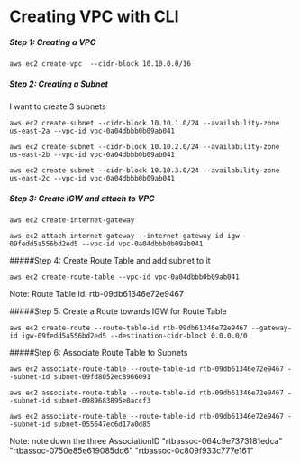 # Creating VPC with CLI

##### Step 1: Creating a VPC

~~~
aws ec2 create-vpc  --cidr-block 10.10.0.0/16

~~~

##### Step 2: Creating a Subnet
I want to create 3 subnets

~~~
aws ec2 create-subnet --cidr-block 10.10.1.0/24 --availability-zone us-east-2a --vpc-id vpc-0a04dbbb0b09ab041

aws ec2 create-subnet --cidr-block 10.10.2.0/24 --availability-zone us-east-2b --vpc-id vpc-0a04dbbb0b09ab041

aws ec2 create-subnet --cidr-block 10.10.3.0/24 --availability-zone us-east-2c --vpc-id vpc-0a04dbbb0b09ab041
~~~

##### Step 3: Create IGW and attach to VPC 
~~~
aws ec2 create-internet-gateway 

aws ec2 attach-internet-gateway --internet-gateway-id igw-09fedd5a556bd2ed5 --vpc-id vpc-0a04dbbb0b09ab041
~~~

#####Step 4: Create Route Table and add subnet to it
~~~
aws ec2 create-route-table --vpc-id vpc-0a04dbbb0b09ab041 
~~~
Note: Route Table Id: rtb-09db61346e72e9467

#####Step 5: Create a Route towards IGW for Route Table
~~~
aws ec2 create-route --route-table-id rtb-09db61346e72e9467 --gateway-id igw-09fedd5a556bd2ed5 --destination-cidr-block 0.0.0.0/0
~~~

#####Step 6: Associate Route Table to Subnets
~~~
aws ec2 associate-route-table --route-table-id rtb-09db61346e72e9467 --subnet-id subnet-09fd8052ec8966091

aws ec2 associate-route-table --route-table-id rtb-09db61346e72e9467 --subnet-id subnet-0989683895e0accf3

aws ec2 associate-route-table --route-table-id rtb-09db61346e72e9467 --subnet-id subnet-055647ec6d17a0d85 

~~~ 
Note: note down the three AssociationID
"rtbassoc-064c9e7373181edca"
"rtbassoc-0750e85e619085dd6"
"rtbassoc-0c809f933c777e161"
